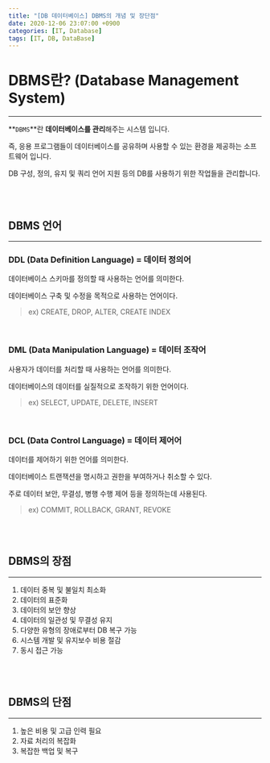 ```yaml
---
title: "[DB 데이터베이스] DBMS의 개념 및 장단점"
date: 2020-12-06 23:07:00 +0900
categories: [IT, Database]
tags: [IT, DB, DataBase]
---
```




# **DBMS란? (Database Management System)**

---



**`DBMS`**란 **데이터베이스를 관리**해주는 시스템 입니다.

즉, 응용 프로그램들이 데이터베이스를 공유하며 사용할 수 있는 환경을 제공하는 소프트웨어 입니다.

DB 구성, 정의, 유지 및 쿼리 언어 지원 등의 DB를 사용하기 위한 작업들을 관리합니다.

<br/>

<br/>

## **DBMS 언어**

---

### **DDL (Data Definition Language) = 데이터 정의어**

데이터베이스 스키마를 정의할 때 사용하는 언어를 의미한다.

데이터베이스 구축 및 수정을 목적으로 사용하는 언어이다.

> ex) CREATE, DROP, ALTER, CREATE INDEX

<br/>

### **DML (Data Manipulation Language) = 데이터 조작어**

사용자가 데이터를 처리할 때 사용하는 언어를 의미한다.

데이터베이스의 데이터를 실질적으로 조작하기 위한 언어이다.

> ex) SELECT, UPDATE, DELETE, INSERT

<br/>

### **DCL (Data Control Language) = 데이터 제어어**

데이터를 제어하기 위한 언어를 의미한다.

데이터베이스 트랜잭션을 명시하고 권한을 부여하거나 취소할 수 있다.

주로 데이터 보안, 무결성, 병행 수행 제어 등을 정의하는데 사용된다.

> ex) COMMIT, ROLLBACK, GRANT, REVOKE



<br/>

<br/>

## **DBMS의 장점**

---



1. 데이터 중복 및 불일치 최소화
2. 데이터의 표준화
3. 데이터의 보안 향상
4. 데이터의 일관성 및 무결성 유지
5. 다양한 유형의 장애로부터 DB 복구 가능
6. 시스템 개발 및 유지보수 비용 절감
7. 동시 접근 가능

<br/><br/>

## **DBMS의 단점**

---



1. 높은 비용 및 고급 인력 필요
2. 자료 처리의 복잡화
3. 복잡한 백업 및 복구





<br/>